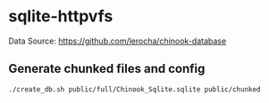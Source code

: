 # sqlite-httpvfs

Data Source: https://github.com/lerocha/chinook-database

## Generate chunked files and config

```sh
./create_db.sh public/full/Chinook_Sqlite.sqlite public/chunked
```
